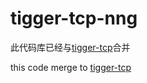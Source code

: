 # tigger-tcp-nng
此代码库已经与[tigger-tcp](https://github.com/Tom-Plants/tigger-tcp)合并

this code merge to [tigger-tcp](https://github.com/Tom-Plants/tigger-tcp)
